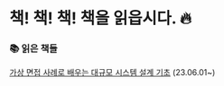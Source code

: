 # 책! 책! 책! 책을 읽읍시다. 🔥

### 📚 읽은 책들

[가상 면접 사례로 배우는 대규모 시스템 설계 기초](https://github.com/inkyu-yoon/development-book/blob/main/system-design-interview/%EC%A0%95%EB%A6%AC.md) (23.06.01~)
